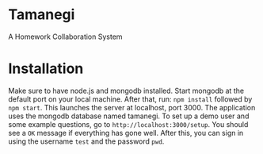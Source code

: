 # Tamanegi
A Homework Collaboration System

# Installation
Make sure to have node.js and mongodb installed. Start mongodb at the default port on your local machine.
After that, run: `npm install` followed by `npm start`. This launches the server at localhost, port 3000.
The application uses the mongodb database named tamanegi. To set up a demo user and some example questions,
go to `http://localhost:3000/setup`. You should see a `OK` message if everything has gone well. After this,
you can sign in using the username `test` and the password `pwd`.

